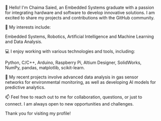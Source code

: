 👋 Hello! I'm Chaima Saied, an Embedded Systems graduate with a passion for integrating hardware and software to develop innovative solutions. I am excited to share my projects and contributions with the GitHub community.

🔭 My interests include:

Embedded Systems,
Robotics,
Artificial Intelligence and Machine Learning and
Data Analysis.

💻 I enjoy working with various technologies and tools, including:

Python, C/C++,
Arduino, Raspberry Pi,
Altium Designer, SolidWorks,
NumPy, pandas, matplotlib, scikit-learn.

🚀 My recent projects involve advanced data analysis in gas sensor networks for environmental monitoring, as well as developing AI models for predictive analytics.

📫 Feel free to reach out to me for collaboration, questions, or just to connect. I am always open to new opportunities and challenges.

Thank you for visiting my profile!
